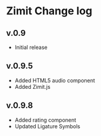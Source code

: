 # Zimit Change log

v.0.9
------
- Initial release

v.0.9.5
------
- Added HTML5 audio component
- Added Zimit.js

v.0.9.8
------
- Added rating component
- Updated Ligature Symbols